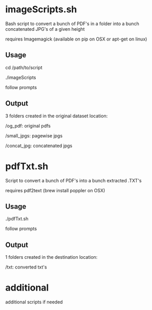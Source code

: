 # imageScripts.sh
Bash script to convert a bunch of PDF's in a folder into a bunch concatenated JPG's of a given height

requires Imagemagick (available on pip on OSX or apt-get on linux)

## Usage

cd /path/to/script

./imageScripts

follow prompts

## Output

3 folders created in the original dataset location:

/og_pdf:			original pdfs

/small_jpgs:		pagewise jpgs

/concat_jpg:		concatenated jpgs 

# pdfTxt.sh
Script to convert a bunch of PDF's into a bunch extracted .TXT's

requires pdf2text (brew install poppler on OSX)

## Usage

./pdfTxt.sh

follow prompts

## Output

1 folders created in the destination location:

/txt:			converted txt's

# additional

additional scripts if needed

